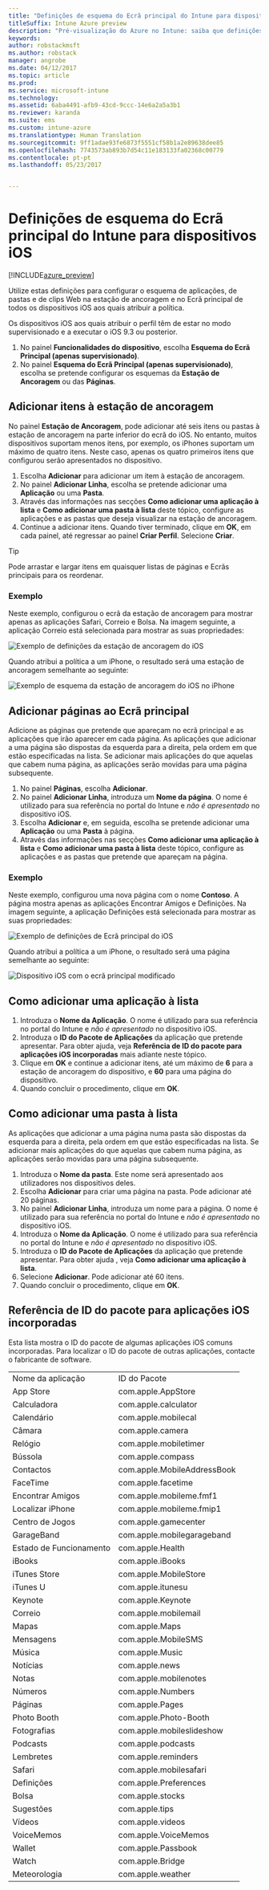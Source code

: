 ```yaml
---
title: "Definições de esquema do Ecrã principal do Intune para dispositivos iOS"
titleSuffix: Intune Azure preview
description: "Pré-visualização do Azure no Intune: saiba que definições pode utilizar para personalizar o ecrã principal e a estação de ancoragem em dispositivos iOS."
keywords: 
author: robstackmsft
ms.author: robstack
manager: angrobe
ms.date: 04/12/2017
ms.topic: article
ms.prod: 
ms.service: microsoft-intune
ms.technology: 
ms.assetid: 6aba4491-afb9-43cd-9ccc-14e6a2a5a3b1
ms.reviewer: karanda
ms.suite: ems
ms.custom: intune-azure
ms.translationtype: Human Translation
ms.sourcegitcommit: 9ff1adae93fe6873f5551cf58b1a2e89638dee85
ms.openlocfilehash: 7743573ab893b7d54c11e183133fa02368c00779
ms.contentlocale: pt-pt
ms.lasthandoff: 05/23/2017


---
```


# <a name="intune-home-screen-layout-settings-for-ios-devices"></a>Definições de esquema do Ecrã principal do Intune para dispositivos iOS

[!INCLUDE[azure_preview](./includes/azure_preview.md)]

Utilize estas definições para configurar o esquema de aplicações, de pastas e de clips Web na estação de ancoragem e no Ecrã principal de todos os dispositivos iOS aos quais atribuir a política.

Os dispositivos iOS aos quais atribuir o perfil têm de estar no modo supervisionado e a executar o iOS 9.3 ou posterior.

1. No painel **Funcionalidades do dispositivo**, escolha **Esquema do Ecrã Principal (apenas supervisionado)**.
2. No painel **Esquema do Ecrã Principal (apenas supervisionado)**, escolha se pretende configurar os esquemas da **Estação de Ancoragem** ou das **Páginas**.

## <a name="add-items-to-the-dock"></a>Adicionar itens à estação de ancoragem

No painel **Estação de Ancoragem**, pode adicionar até seis itens ou pastas à estação de ancoragem na parte inferior do ecrã do iOS. No entanto, muitos dispositivos suportam menos itens, por exemplo, os iPhones suportam um máximo de quatro itens. Neste caso, apenas os quatro primeiros itens que configurou serão apresentados no dispositivo.

1. Escolha **Adicionar** para adicionar um item à estação de ancoragem.
2. No painel **Adicionar Linha**, escolha se pretende adicionar uma **Aplicação** ou uma **Pasta**.
3. Através das informações nas secções **Como adicionar uma aplicação à lista** e **Como adicionar uma pasta à lista** deste tópico, configure as aplicações e as pastas que deseja visualizar na estação de ancoragem.
4. Continue a adicionar itens. Quando tiver terminado, clique em **OK**, em cada painel, até regressar ao painel **Criar Perfil**. Selecione **Criar**.

>[!TIP]
> Pode arrastar e largar itens em quaisquer listas de páginas e Ecrãs principais para os reordenar. 

### <a name="example"></a>Exemplo

Neste exemplo, configurou o ecrã da estação de ancoragem para mostrar apenas as aplicações Safari, Correio e Bolsa. Na imagem seguinte, a aplicação Correio está selecionada para mostrar as suas propriedades:

![Exemplo de definições da estação de ancoragem do iOS](http://i.imgur.com/FfFiUcP.png)

Quando atribui a política a um iPhone, o resultado será uma estação de ancoragem semelhante ao seguinte:

![Exemplo de esquema da estação de ancoragem do iOS no iPhone](http://i.imgur.com/bAgCe8F.png)

## <a name="add-home-screen-pages"></a>Adicionar páginas ao Ecrã principal

Adicione as páginas que pretende que apareçam no ecrã principal e as aplicações que irão aparecer em cada página. As aplicações que adicionar a uma página são dispostas da esquerda para a direita, pela ordem em que estão especificadas na lista. Se adicionar mais aplicações do que aquelas que cabem numa página, as aplicações serão movidas para uma página subsequente.


1. No painel **Páginas**, escolha **Adicionar**.
2. No painel **Adicionar Linha**, introduza um **Nome da página**. O nome é utilizado para sua referência no portal do Intune e *não é apresentado* no dispositivo iOS.
3. Escolha **Adicionar** e, em seguida, escolha se pretende adicionar uma **Aplicação** ou uma **Pasta** à página.
4. Através das informações nas secções **Como adicionar uma aplicação à lista** e **Como adicionar uma pasta à lista** deste tópico, configure as aplicações e as pastas que pretende que apareçam na página.

### <a name="example"></a>Exemplo

Neste exemplo, configurou uma nova página com o nome **Contoso**. A página mostra apenas as aplicações Encontrar Amigos e Definições. Na imagem seguinte, a aplicação Definições está selecionada para mostrar as suas propriedades:

![Exemplo de definições de Ecrã principal do iOS](http://i.imgur.com/Jc2OxyX.png)

Quando atribui a política a um iPhone, o resultado será uma página semelhante ao seguinte:

![Dispositivo iOS com o ecrã principal modificado](http://i.imgur.com/Bd37PHa.png)

## <a name="how-to-add-an-app-to-the-list"></a>Como adicionar uma aplicação à lista

1. Introduza o **Nome da Aplicação**. O nome é utilizado para sua referência no portal do Intune e *não é apresentado* no dispositivo iOS.
2. Introduza o **ID do Pacote de Aplicações** da aplicação que pretende apresentar. Para obter ajuda, veja **Referência de ID do pacote para aplicações iOS incorporadas** mais adiante neste tópico.
3. Clique em **OK** e continue a adicionar itens, até um máximo de **6** para a estação de ancoragem do dispositivo, e **60** para uma página do dispositivo.
4. Quando concluir o procedimento, clique em **OK**.

## <a name="how-to-add-a-folder-to-the-list"></a>Como adicionar uma pasta à lista

As aplicações que adicionar a uma página numa pasta são dispostas da esquerda para a direita, pela ordem em que estão especificadas na lista. Se adicionar mais aplicações do que aquelas que cabem numa página, as aplicações serão movidas para uma página subsequente.

1. Introduza o **Nome da pasta**. Este nome será apresentado aos utilizadores nos dispositivos deles.
2. Escolha **Adicionar** para criar uma página na pasta. Pode adicionar até 20 páginas.
3. No painel **Adicionar Linha**, introduza um nome para a página. O nome é utilizado para sua referência no portal do Intune e *não é apresentado* no dispositivo iOS.
3. Introduza o **Nome da Aplicação**. O nome é utilizado para sua referência no portal do Intune e *não é apresentado* no dispositivo iOS.
2. Introduza o **ID do Pacote de Aplicações** da aplicação que pretende apresentar. Para obter ajuda , veja **Como adicionar uma aplicação à lista**.
3. Selecione **Adicionar**. Pode adicionar até 60 itens.
4. Quando concluir o procedimento, clique em **OK**.


## <a name="bundle-id-reference-for-built-in-ios-apps"></a>Referência de ID do pacote para aplicações iOS incorporadas

Esta lista mostra o ID do pacote de algumas aplicações iOS comuns incorporadas. Para localizar o ID do pacote de outras aplicações, contacte o fabricante de software. 

|||
|-|-|
|Nome da aplicação|ID do Pacote|
|App Store|com.apple.AppStore|
|Calculadora|com.apple.calculator|
|Calendário|com.apple.mobilecal|
|Câmara|com.apple.camera|
|Relógio|com.apple.mobiletimer|
|Bússola|com.apple.compass|
|Contactos|com.apple.MobileAddressBook|
|FaceTime|com.apple.facetime|
|Encontrar Amigos|com.apple.mobileme.fmf1|
|Localizar iPhone|com.apple.mobileme.fmip1|
|Centro de Jogos|com.apple.gamecenter|
|GarageBand|com.apple.mobilegarageband|
|Estado de Funcionamento|com.apple.Health|
|iBooks|com.apple.iBooks|
|iTunes Store|com.apple.MobileStore|
|iTunes U|com.apple.itunesu|
|Keynote|com.apple.Keynote|
|Correio|com.apple.mobilemail|
|Mapas|com.apple.Maps|
|Mensagens|com.apple.MobileSMS|
|Música|com.apple.Music|
|Notícias|com.apple.news|
|Notas|com.apple.mobilenotes|
|Números|com.apple.Numbers|
|Páginas|com.apple.Pages|
|Photo Booth|com.apple.Photo-Booth|
|Fotografias|com.apple.mobileslideshow|
|Podcasts|com.apple.podcasts|
|Lembretes|com.apple.reminders|
|Safari|com.apple.mobilesafari|
|Definições|com.apple.Preferences|
|Bolsa|com.apple.stocks|
|Sugestões|com.apple.tips|
|Vídeos|com.apple.videos|
|VoiceMemos|com.apple.VoiceMemos|
|Wallet|com.apple.Passbook|
|Watch|com.apple.Bridge|
|Meteorologia|com.apple.weather|


